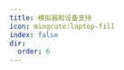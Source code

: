 ```yaml
---
title: 模拟器和设备支持
icon: mingcute:laptop-fill
index: false
dir:
  order: 6
---
```


<Catalog base='/zh-cn/manual/device/' />
